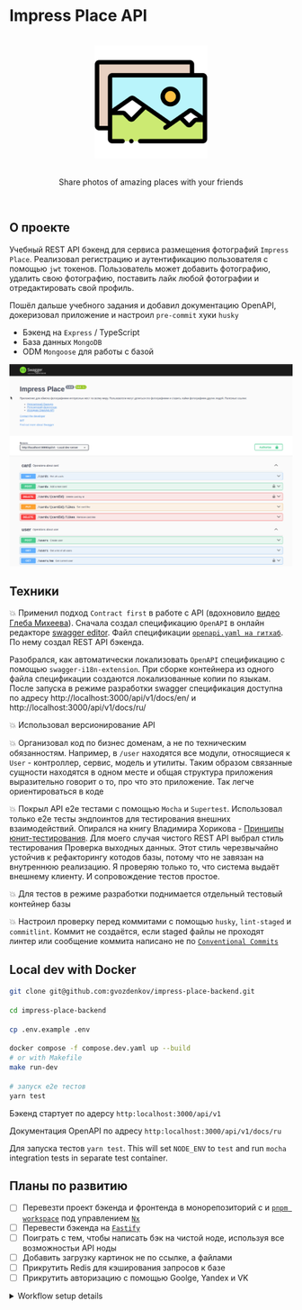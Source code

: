 # Impress Place API

<br />
<div align="center">
  <a href="https://gvozdenkov.github.io/algoschool/">
    <img src="README_static/logo.png" alt="Fibonacci Algorithmic School logo" height="200">
  </a>
  <br/><br/>
  <p align="center">Share photos of amazing places with your friends</p>
  <br/>
</div>

## О проекте

Учебный REST API бэкенд для сервиса размещения фотографий `Impress Place`. Реализовал регистрацию и
аутентификацию пользователя с помощью `jwt` токенов. Пользователь может добавить фотографию, удалить
свою фотографию, поставить лайк любой фотографии и отредактировать свой профиль.

Пошёл дальше учебного задания и добавил документацию OpenAPI, докеризовал приложение и настроил
`pre-commit` хуки `husky`

- Бэкенд на `Express` / TypeScript
- База данных `MongoDB`
- ODM `Mongoose` для работы с базой

![swagger docs](README_static/swagger.png)

## Техники

:boom: Применил подход `Contract first` в работе с API (вдохновило
[видео Глеба Михеева](https://www.youtube.com/watch?v=-mzzT0b9K54)). Сначала создал спецификацию
`OpenAPI` в онлайн редакторе [swagger editor](https://editor-next.swagger.io/). Файл спецификации
[`openapi.yaml на гитхаб`](https://github.com/gvozdenkov/wish-magic/blob/main/backend/docs/openapi.yaml).
По нему создал REST API бэкенда.

Разобрался, как автоматически локализовать `OpenAPI` спецификацию с помощью
`swagger-i18n-extension`. При сборке контейнера из одного файла спецификации создаются
локализованные копии по языкам. После запуска в режиме разработки swagger спецификация доступна по
адресу http://localhost:3000/api/v1/docs/en/ и http://localhost:3000/api/v1/docs/ru/

:boom: Использовал версионирование API

:boom: Организовал код по бизнес доменам, а не по техническим обязанностям. Например, в `/user`
находятся все модули, относящиеся к `User` - контроллер, сервис, модель и утилиты. Таким образом
связанные сущности находятся в одном месте и общая структура приложения выразительно говорит о то,
про что это приложение. Так легче ориентироваться в коде

:boom: Покрыл API e2e тестами с помощью `Mocha` и `Supertest`. Использовал только e2e тесты
эндпоинтов для тестирования внешних взаимодействий. Опирался на книгу Владимира Хорикова -
[Принципы юнит-тестирования](https://www.piter.com/collection/bestsellery-manning/product/printsipy-yunit-testirovaniya).
Для моего случая чистого REST API выбрал стиль тестирования Проверка выходных данных. Этот стиль
черезвычайно устойчив к рефакторингу котодов базы, потому что не завязан на внутреннюю реализацию. Я
проверяю только то, что система выдаёт внешнему клиенту. И сопровождение тестов простое.

:boom: Для тестов в режиме разработки поднимается отдельный тестовый контейнер базы

:boom: Настроил проверку перед коммитами с помощью `husky`, `lint-staged` и `commitlint`. Коммит не
создаётся, если staged файлы не проходят линтер или сообщение коммита написано не по
[`Conventional Commits`](https://www.conventionalcommits.org/en/v1.0.0/)

## Local dev with Docker

```bash
git clone git@github.com:gvozdenkov/impress-place-backend.git

cd impress-place-backend

cp .env.example .env

docker compose -f compose.dev.yaml up --build
# or with Makefile
make run-dev

# запуск e2e тестов
yarn test
```

Бэкенд стартует по адерсу `http:localhost:3000/api/v1`

Документация OpenAPI по адресу `http:localhost:3000/api/v1/docs/ru`

Для запуска тестов `yarn test`. This will set `NODE_ENV` to `test` and run `mocha` integration tests
in separate test container.

## Планы по развитию

- [ ] Перевезти проект бэкенда и фронтенда в монорепозиторий с и
      [`pnpm workspace`](https://pnpm.io/workspaces) под управлением [`Nx`](https://nx.dev/)
- [ ] Перевести бэкенда на [`Fastify`](https://fastify.dev/)
- [ ] Поиграть с тем, чтобы написать бэк на чистой ноде, используя все возможностьи API ноды
- [ ] Добавить загрузку картинок не по ссылке, а файлами
- [ ] Прикрутить Redis для кэширования запросов к базе
- [ ] Прикрутить авторизацию с помощью Goolge, Yandex и VK

<details>
<summary>Workflow setup details</summary>

### Eslint

Install deps:

```bash
yarn add -D eslint eslint-config-airbnb-base eslint-config-airbnb-typescript @typescript-eslint/eslint-plugin @typescript-eslint/parser eslint-import-resolver-typescript eslint-plugin-import
```

### Prettier

Install exact versions (I have some bugs with prettier 3)

```bash
yarn add -D prettier@2.8.7 eslint-plugin-prettier@4.2.1 eslint-config-prettier
```

Add to eslint config:

```js
module.exports = {
  extends: [
    // add at the end of array!
    "pretter"
  ],
  plugins: {
    "prettier"
  },
  rules: {
    // highlight prettier errors
    "prettier/prettier": ["error"],
  }
}
```

Add script in `package.json` fix prettier styles:

```json
"scripts": {
  "prettier:write": "prettier --write ./**/*.{ts,js} ./*.{json,md,yml} -l",
}
```

### Commit check

This project is [Commitizen](https://www.npmjs.com/package/commitizen?activeTab=readme) friendly. So
you can easy create commits in a step by step guide by run:

```bash
yarn cz
```

If you are mannually create commit message it will be linted with `commitlint` to lint commit
messages acording with [Conventional Commits](https://www.conventionalcommits.org/en/v1.0.0/).

- `husky` & `lint-stage` to fix & lint staged files before commit.
- `commitlint` to lint commit message according
  [Conventional Commits](https://www.conventionalcommits.org/en/v1.0.0/)

Install deps:

```bash
yarn add -D cz-git commitizen @commitlint/cli @commitlint/config-conventional @commitlint/format
```

## API Documentation

I use the Contract First approach when developing APIs based on OpenApi v3.1

1. Created a contract document describing the API in the `/docs/openapi.yaml` folder.
2. I use the `swagger-i18n-extension` package to generate localized copies of the docs.

```json
 "swagger:docs": "yarn swagger-i18n-extension translate-all ./docs/openapi.yaml"
```

This script generate localized versions from the `./docs/openapi.yaml`

I use `swagger-ui-express` serve docs on `/docs` route. For example for `en`: `/api/v1/docs/en`

```ts
// app.ts

// add router for app & docs
app.use('/api/v1', router);

// router.ts

router.use('/docs', docRouter);

// docRouter.ts

// download .yaml specs
var openApiSpecRu = YAML.load(fs.readFileSync('docs/openapi.rus.yaml', 'utf-8'));
var openApiSpecEn = YAML.load(fs.readFileSync('docs/openapi.eng.yaml', 'utf-8'));

// server localized swagger docs on different routes
docRouter.use('/en', swaggerUi.serveFiles(openApiSpecEn, {}), swaggerUi.setup(openApiSpecEn));
docRouter.use('/ru', swaggerUi.serveFiles(openApiSpecRu, {}), swaggerUi.setup(openApiSpecRu));
```

## Test Driven Development

I decided to use only integration tests because only the server responses are important to the end
user. The model and access to the database do not require testing. If something goes wrong at this
stage, the tests will automatically fail. This makes the tests resistant to refactoring. You can
replace the database and internal processes, the only important thing is that the server response
remains the same

```bash
yarn add mocha @types/mocha chai @types/chai tsx
```

Use Mocha & Chai for testing

Use `tsx` to work with .ts test files. Create `mocharc.json` to config Mocha for TS (spec/test files
located near the tested files in `src`):

```json
{
  "require": ["tsx"],
  "extensions": ["ts"],
  "spec": ["src/**/*.spec.*"],
  "watch-files": ["src"]
}
```

Add script to `package.json`:

```diff
  "scripts": {
+    "test": "cross-env NODE_ENV=test mocha 'src/**/*.{spec,test}.ts'",
+    "test:watch": "mocha --watch",
  },
```

Run `yarn test` to run mocha tests

Run `yarn test:watch` to run mocha in watch mode to rerun tests on edits (not workin well with ts
now...)

</details>
